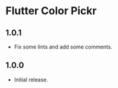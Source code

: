 # Flutter Color Pickr

## 1.0.1

- Fix some lints and add some comments.

## 1.0.0

- Initial release.
